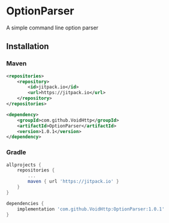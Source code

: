 # OptionParser

A simple command line option parser

## Installation

### Maven
```xml
<repositories>
    <repository>
        <id>jitpack.io</id>
        <url>https://jitpack.io</url>
    </repository>
</repositories>
```

```xml
<dependency>
    <groupId>com.github.VoidHttp</groupId>
    <artifactId>OptionParser</artifactId>
    <version>1.0.1</version>
</dependency>
```

### Gradle
```gradle
allprojects {
    repositories {
        ...
        maven { url 'https://jitpack.io' }
    }
}
```

```gradle
dependencies {
    implementation 'com.github.VoidHttp:OptionParser:1.0.1'
}
```